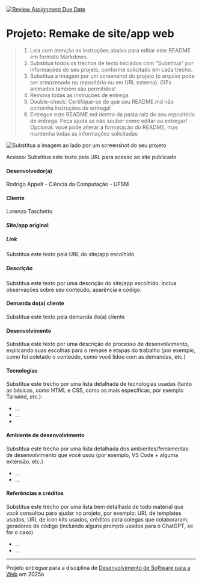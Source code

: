 [![Review Assignment Due Date](https://classroom.github.com/assets/deadline-readme-button-22041afd0340ce965d47ae6ef1cefeee28c7c493a6346c4f15d667ab976d596c.svg)](https://classroom.github.com/a/-0GsTofh)
# Projeto: Remake de site/app web

> 1. Leia com atenção as instruções abaixo para editar este README em formato Markdown.
> 2. Substitua todos os trechos de texto iniciados com "Substitua" por informações do seu projeto, conforme solicitado em cada trecho.
> 3. Substitua a imagem por um screenshot do projeto (o arquivo pode ser armazenado no repositório ou em URL externa). GIFs animados também são permitidos!
> 4. Remova todas as instruções de entrega.
> 5. Double-check: Certifique-se de que seu README.md não contenha instruções de entrega!
> 6. Entregue este README.md dentro da pasta raiz do seu repositório de entrega. Peça ajuda se não souber como editar ou entregar!
> Opcional: você pode alterar a formatação do README, mas mantenha todas as informações solicitadas

![Substitua a imagem ao lado por um screenshot do seu projeto](img/chops-ux-step-4.png "Screenshot do projeto. Imagem temporária extraída de https://mdswanson.com/static/chops-ux-step-4.png")


Acesso: Substitua este texto pela URL para acesso ao site publicado


#### Desenvolvedor(a)
Rodrigo Appelt - Ciência da Computação - UFSM

#### Cliente
Lorenzo Taschetto




#### Site/app original

##### Link
Substitua este texto pela URL do site/app escolhido

##### Descrição
Substitua este texto por uma descrição do site/app escolhido. Inclua observações sobre seu conteúdo, aparência e código.

#### Demanda do(a) cliente
Substitua este texto pela demanda do(a) cliente

#### Desenvolvimento

Substitua este texto por uma descrição do processo de desenvolvimento, explicando suas escolhas para o remake e etapas do trabalho (por exemplo, como foi coletado o conteúdo, como você lidou com as demandas, etc.)


#### Tecnologias

Substitua este trecho por uma lista detalhada de tecnologias usadas (tanto as básicas, como HTML e CSS, como as mais específicas, por exemplo Tailwind, etc.):
- ...
- ...
- 

#### Ambiente de desenvolvimento

Substitua este trecho por uma lista detalhada dos ambientes/ferramentas de desenvolvimento que você usou (por exemplo, VS Code + alguma extensão, etc.)
- ...
- ...

#### Referências e créditos

Substitua este trecho por uma lista bem detalhada de todo material que você consultou para ajudar no projeto, por exemplo:  URL de templates usados, URL de icon kits usados, créditos para colegas que colaboraram, geradores de código (incluindo alguns prompts usados para o ChatGPT, se for o caso)
- ...
- ...




---
Projeto entregue para a disciplina de [Desenvolvimento de Software para a Web](http://github.com/andreainfufsm/elc1090-2025a) em 2025a
